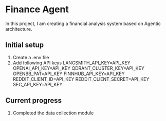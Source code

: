 # Finance Agent 

In this project, I am creating a financial analysis system based on Agentic architecture. 

## Initial setup 
1. Create a .env file
2. Add following API keys
    LANGSMITH_API_KEY=API_KEY
    OPENAI_API_KEY=API_KEY
    QDRANT_CLUSTER_KEY=API_KEY
    OPENBB_PAT=API_KEY
    FINNHUB_API_KEY=API_KEY
    REDDIT_CLIENT_ID=API_KEY
    REDDIT_CLIENT_SECRET=API_KEY
    SEC_API_KEY=API_KEY
   
## Current progress
1. Completed the data collection module


